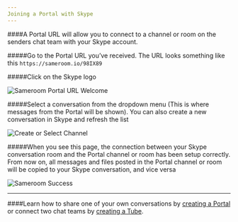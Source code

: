 ```yaml
---
Joining a Portal with Skype
---
```


####A Portal URL will allow you to connect to a channel or room on the senders chat team with your Skype account.

#####Go to the Portal URL you’ve received. The URL looks something like this `https://sameroom.io/98IX89`

#####Click on the Skype logo

![Sameroom Portal URL Welcome](https://in.kato.im/c76bb40f2a2e9a68eaa13a3ae2c8d8e4627c565c77aca6158f001f5492ec7724/Sameroom-Select-Platform-_0007_Skype.png)


#####Select a conversation from the dropdown menu (This is where messages from the Portal will be shown). You can also create a new conversation in Skype and refresh the list

![Create or Select Channel](https://in.kato.im/f3e2a5d2c14da062602e45bc1cf2b495b672087398f28d09162ded75ff6a848b/Sameroom%20Join%20Portal%20Select%20Room%20ALL.png)


#####When you see this page, the connection between your Skype conversation room and the Portal channel or room has been setup correctly. From now on, all messages and files posted in the Portal channel or room will be copied to your Skype conversation, and vice versa

![Sameroom Success](https://in.kato.im/bc1ac42c1d1d5632a436e92b5b3603422261f99a64c602007a895ecd38973336/Sameroom%20Join%20Portal%20Success%20copy.png)

---

####Learn how to share one of your own conversations by [creating a Portal](/getting-started/en/tubes-portals/portals) or connect two chat teams by [creating a Tube](/getting-started/en/tubes-portals/tubes).

